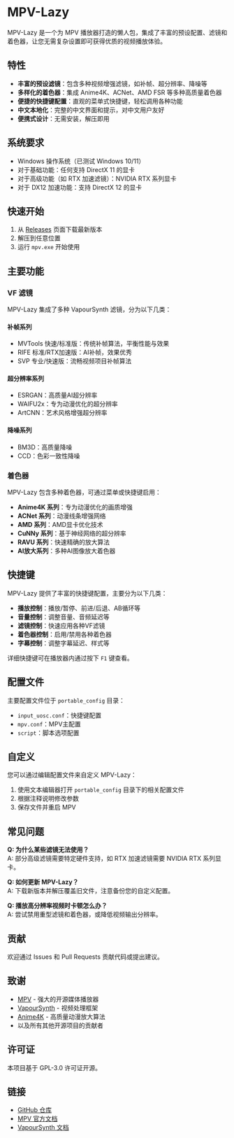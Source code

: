 # MPV-Lazy

MPV-Lazy 是一个为 MPV 播放器打造的懒人包，集成了丰富的预设配置、滤镜和着色器，让您无需复杂设置即可获得优质的视频播放体验。

## 特性

- **丰富的预设滤镜**：包含多种视频增强滤镜，如补帧、超分辨率、降噪等
- **多样化的着色器**：集成 Anime4K、ACNet、AMD FSR 等多种高质量着色器
- **便捷的快捷键配置**：直观的菜单式快捷键，轻松调用各种功能
- **中文本地化**：完整的中文界面和提示，对中文用户友好
- **便携式设计**：无需安装，解压即用

## 系统要求

- Windows 操作系统（已测试 Windows 10/11）
- 对于基础功能：任何支持 DirectX 11 的显卡
- 对于高级功能（如 RTX 加速滤镜）：NVIDIA RTX 系列显卡
- 对于 DX12 加速功能：支持 DirectX 12 的显卡

## 快速开始

1. 从 [Releases](https://github.com/gaoxing64/MPV-lazy-full/releases/tag/mpv) 页面下载最新版本
2. 解压到任意位置
3. 运行 `mpv.exe` 开始使用

## 主要功能

### VF 滤镜

MPV-Lazy 集成了多种 VapourSynth 滤镜，分为以下几类：

#### 补帧系列
- MVTools 快速/标准版：传统补帧算法，平衡性能与效果
- RIFE 标准/RTX加速版：AI补帧，效果优秀
- SVP 专业/快速版：流畅视频项目补帧算法

#### 超分辨率系列
- ESRGAN：高质量AI超分辨率
- WAIFU2x：专为动漫优化的超分辨率
- ArtCNN：艺术风格增强超分辨率

#### 降噪系列
- BM3D：高质量降噪
- CCD：色彩一致性降噪

### 着色器

MPV-Lazy 包含多种着色器，可通过菜单或快捷键启用：

- **Anime4K 系列**：专为动漫优化的画质增强
- **ACNet 系列**：动漫线条增强网络
- **AMD 系列**：AMD显卡优化技术
- **CuNNy 系列**：基于神经网络的超分辨率
- **RAVU 系列**：快速精确的放大算法
- **AI放大系列**：多种AI图像放大着色器

## 快捷键

MPV-Lazy 提供了丰富的快捷键配置，主要分为以下几类：

- **播放控制**：播放/暂停、前进/后退、AB循环等
- **音量控制**：调整音量、音频延迟等
- **滤镜控制**：快速应用各种VF滤镜
- **着色器控制**：启用/禁用各种着色器
- **字幕控制**：调整字幕延迟、样式等

详细快捷键可在播放器内通过按下 `F1` 键查看。

## 配置文件

主要配置文件位于 `portable_config` 目录：

- `input_uosc.conf`：快捷键配置
- `mpv.conf`：MPV主配置
- `script`：脚本选项配置

## 自定义

您可以通过编辑配置文件来自定义 MPV-Lazy：

1. 使用文本编辑器打开 `portable_config` 目录下的相关配置文件
2. 根据注释说明修改参数
3. 保存文件并重启 MPV

## 常见问题

**Q: 为什么某些滤镜无法使用？**  
A: 部分高级滤镜需要特定硬件支持，如 RTX 加速滤镜需要 NVIDIA RTX 系列显卡。

**Q: 如何更新 MPV-Lazy？**  
A: 下载新版本并解压覆盖旧文件，注意备份您的自定义配置。

**Q: 播放高分辨率视频时卡顿怎么办？**  
A: 尝试禁用重型滤镜和着色器，或降低视频输出分辨率。

## 贡献

欢迎通过 Issues 和 Pull Requests 贡献代码或提出建议。

## 致谢

- [MPV](https://mpv.io/) - 强大的开源媒体播放器
- [VapourSynth](http://www.vapoursynth.com/) - 视频处理框架
- [Anime4K](https://github.com/bloc97/Anime4K) - 高质量动漫放大算法
- 以及所有其他开源项目的贡献者

## 许可证

本项目基于 GPL-3.0 许可证开源。

## 链接

- [GitHub 仓库](https://github.com/hooke007/MPV_lazy)
- [MPV 官方文档](https://mpv.io/manual/master/)
- [VapourSynth 文档](http://www.vapoursynth.com/doc/)
